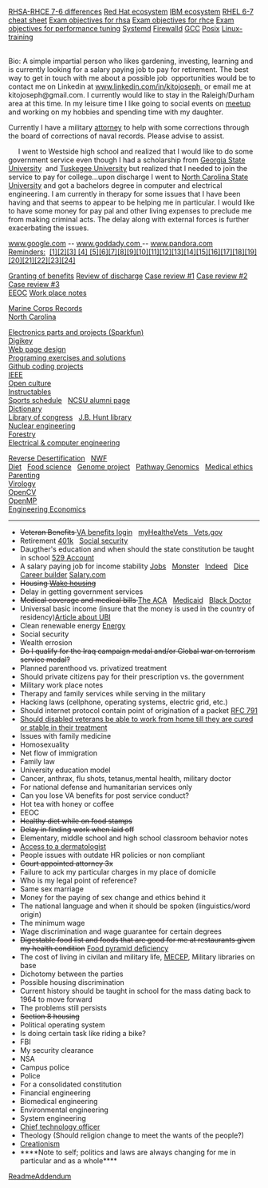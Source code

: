 <a href="http://simplylinuxfaq.blogspot.com/p/major-difference-between-rhel-7-and-6.html">RHSA-RHCE 7-6 differences</a>
<a href="https://access.redhat.com/ecosystem">Red Hat ecosystem</a>
<a href="https://developer.ibm.com/watson/docs/ibm-watson-ecosystem/">IBM ecosystem</a>
<a href="https://access.redhat.com/sites/default/files/attachments/rhel_5_6_7_cheatsheet_27x36_1014_jcs_web.pdf">RHEL 6-7 cheat sheet</a>
<a href="https://www.redhat.com/en/services/training/ex200-red-hat-certified-system-administrator-rhcsa-exam">Exam objectives for rhsa</a>
<a href="https://www.redhat.com/en/services/training/ex300-red-hat-certified-engineer-rhce-exam">Exam objectives for rhce</a>
<a href="https://www.redhat.com/en/services/certification/rhcs-performance-tuning">Exam objectives for performance tuning</a>
<a href="https://en.wikipedia.org/wiki/Systemd">Systemd</a>
<a href="http://www.firewalld.org/">Firewalld</a>
<a href="https://gcc.gnu.org/">GCC</a> <a href="http://pubs.opengroup.org/onlinepubs/9699919799/">Posix</a>
<a href="https://training.linuxfoundation.org/">Linux-training</a></div>
</div><div id="wsb-element-fd64a311-ff26-47a7-acd5-e6fff3ca93fd" class="wsb-element-text" data-type="element"> <div class="txt "><p><a href="http://google.com" target="_blank" style="color: rgb(0, 0, 238);"><br></a>Bio: A simple impartial person who likes&nbsp;gardening, investing, learning&nbsp;and is currently looking for a salary paying job to pay for retirement. The best way to get in touch with me about a possible job&nbsp; opportunities would be to contact&nbsp;me on&nbsp;Linkedin at <a href="http://www.linkedin.com/in/kitojoseph" target="_blank">www.linkedin.com/in/kitojoseph </a>&nbsp;or email me at kitojoseph@gmail.com. I currently would like to stay in the Raleigh/Durham area at this time. In my leisure time I like going to social events on <a href="http://www.meetup.com" target="_blank">meetup</a> and working on my hobbies and spending time with my daughter.&nbsp;<br></p><p>Currently I have a military <a href="http://www.tullylegal.com/our-team/kathryndonnelly/" target="_blank">attorney</a> to help with some corrections through the board of corrections of naval records. Please advise to assist.<br></p><p>&nbsp; &nbsp; &nbsp;I went to Westside high school and realized that I would like to do some government service even though I had a scholarship&nbsp;from <a href="http://www.gsu.edu" target="">Georgia State University</a>&nbsp; and <a href="https://www.tuskegee.edu/" target="_blank">Tuskegee University</a> but realized that I needed to join the service to pay for college...upon discharge I went to <a href="http://www.ncsu.edu" target="_blank">North Carolina State University</a>&nbsp;and got a bachelors degree in computer and electrical engineering. I am currently in therapy for some issues that I have been having and that seems to appear to be helping me in particular. I would like to have some money for pay pal and other living expenses to preclude me from making criminal acts. The delay along with external forces is further exacerbating the issues.<br></p><p>
 <a href="http://www.google.com" target="_blank">www.google.com</a> -- <a href="http://www.godaddy.com" target="_blank">www.goddady.com </a>-- <a href="http://www.pandora.com" target="_blank">www.pandora.com </a><br><a href="https://en.wikipedia.org/wiki/Post_hoc_ergo_propter_hoc" target="_blank">Reminders:</a>&nbsp; <a href="https://en.wikipedia.org/wiki/Law_of_thought" target="_blank">[1]</a><a href="https://en.wikipedia.org/wiki/Respect" target="_blank">[2]</a><a href="https://en.wikipedia.org/wiki/Sample_space" target="_blank">[3] </a><a href="http://www.hqmc.marines.mil/igmc/Units/Inspections-Division/Request-Mast-Guide/" target="_blank">[4] </a><a href="http://www.macmillandictionary.com/us/dictionary/american/do-you-mean" target="_blank">[5]</a><a href="http://www.investopedia.com/ask/answers/08/broken-window-fallacy.asp" target="_blank">[6]</a><a href="https://en.wikipedia.org/wiki/Sir" target="_blank">[7]</a><a href="https://www.merriam-webster.com/dictionary/cross%E2%80%93check" target="_blank">[8]</a><a href="http://boards.law.af.mil/NAVYboards.htm" target="_blank">[9]</a><a href="http://www.inc.com/geoffrey-james/13-social-media-rules-to-live-by.html" target="_blank">[10]</a><a href="http://www.dictionary.com/browse/vernacular?s=t" target="_blank">[11]</a><a href="https://en.wikipedia.org/wiki/Cognition" target="_blank">[12]</a><a href="https://www.pacermonitor.com/public/case/9954268/Joseph_v_Red_Hat,_Inc" target="_blank">[13]</a><a href="http://boards.law.af.mil/NAVY/DRB/2012_Marine/MD1201659.rtf" target="_blank">[14]</a><a href="http://www.dictionary.com/browse/affidavit?s=t" target="_blank">[15]</a><a href="http://caselaw.findlaw.com/us-10th-circuit/1155691.html" target="_blank">[16]</a><a href="http://www.dictionary.com/browse/objective?s=t" target="_blank">[17]</a><a href="https://en.wikipedia.org/wiki/1998_United_States_embassy_bombings" target="_blank">[18]</a><a href="http://www.dictionary.com/browse/articulate?s=t" target="_blank">[19]</a><a href="http://www.dictionary.com/browse/tact?s=t" target="_blank">[20]</a><a href="http://www.dictionary.com/browse/substantiate?s=t">[21]</a><a href="https://www.marines.mil/News/Messages/Messages-Display/Article/890813/verification-of-awards/" target="_bank">[22]</a><a href="https://www.va.gov/vetapp13/Files2/1316830.txt" target="_blank">[23]</a><a href="http://kitojoseph.dyndns.org/Docs/discharge-list.pdf" target="_blank">[24]</a><br>

<a href="https://uscode.house.gov/view.xhtml?req=granuleid:USC-prelim-title38-section5303&num=0&edition=prelim">Granting of benefits</a>
<a href="https://uscode.house.gov/view.xhtml?req=granuleid:USC-prelim-title10-section1553&num=0&edition=prelim">Review of discharge</a>
<a href="http://kitojoseph.dyndns.org/Docs/NR0106-15_Redacted.pdf">Case review #1</a>
<a href="http://boards.law.af.mil/NAVY/DRB/2012_Navy/ND1200050.rtf">Case review #2</a>
<a href="http://kitojoseph.dyndns.org/Docs/Prior-submission-NDRB-Kito-joseph.pdf">Case review #3</a><br>
<a href="http://www.eeoc.gov/eeoc/publications/ada_veterans.cfm">EEOC</a>
<a href="https://askjan.org/media/Psychiatric.html">Work place notes</a>

<a href="http://www.hqmc.marines.mil/Agencies/Office-of-Legislative-Affairs/Congressional-Correspondence-Section/Board-for-Corrections-of-Naval-Records/">Marine Corps Records</a><a href="http://www.usmc-mccs.org/index.cfm/services/activities/single-marine-program/"></a>
<br><a href="https://en.wikipedia.org/wiki/Date_rape">North Carolina</a></div>
</div><div id="wsb-element-7a8f3458-244e-4895-8e5d-19d5fef1b8fc" class="wsb-element-htmlsnippet" data-type="element">




<a href="http://www.sparkfun.com">Electronics parts and projects (Sparkfun)</a><br>
<a href="https://www.digikey.com">Digikey</a><br>
<a href="http://www.w3schools.com/">Web page design</a>
<br>
<a href="https://www.w3resource.com/"> Programing exercises and solutions</a><br>
<a href="https://github.com/otikkito/cWorld.git">Github coding projects</a><br>
<a href="https://www.ieee.org">IEEE</a><br>
<a href="http://www.openculture.com/">Open culture</a><br>
<a href="https://www.instructables.com/">Instructables</a><br>
<a href="http://www.gopack.com/">Sports schedule</a> &nbsp; <a href="http://www.alumni.ncsu.edu/">NCSU alumni page</a><br>
<a href="http://www.dictionary.com/">Dictionary</a><br>
<a href="https://www.loc.gov/">Library of congress</a> &nbsp; <a href="https://www.lib.ncsu.edu/huntlibrary">J.B. Hunt library</a><br>
<a href="https://www.ne.ncsu.edu/">Nuclear engineering</a><br>
<a href="https://cnr.ncsu.edu/fer/">Forestry</a><br>
<a href="https://www.ece.ncsu.edu/">Electrical & computer engineering</a>




<a href="https://en.wikipedia.org/wiki/Desertification">Reverse Desertification</a> &nbsp; <a href="http://www.nwf.org/">NWF</a><br>
<a href="http://kediet.com/blog/introducing-dr-eric-c-westman-chair-of-the-ke-diet-scientific-advisory-board-2/">Diet</a> &nbsp; 
<a href="https://fbns.ncsu.edu/">Food science</a> &nbsp;
<a href="https://www.genome.gov/">Genome project</a> &nbsp; 
<a href="https://www.pathway.com/">Pathway Genomics</a> &nbsp;
<a href="https://en.wikipedia.org/wiki/Medical_ethics">Medical ethics</a>
<br>
<a href="https://kids.usa.gov/parents/index.shtml">Parenting</a><br>
<a href="http://www.hms.harvard.edu/dms/virology/">Virology</a><br>
<a href="http://opencv.org/">OpenCV</a><br>
<a href="http://www.openmp.org/">OpenMP</a><br>
<a href="https://en.wikipedia.org/wiki/Engineering_economics">Engineering Economics</a></body></html>


---------------------------------------------------------------------------------------------

<ul>
  <li><strike>Veteran Benefits </strike><a href="https://myaccess.dmdc.osd.mil/identitymanagement/authenticate.do?execution=e3s1" target="_blank">VA benefits login</a> &nbsp <a href="https://www.myhealth.va.gov/mhv-portal-web/home" target="_blank">myHealtheVets &nbsp <a href="https://www.vets.gov" target="_blank">Vets.gov</a></li>
  <li>Retirement <a href="https://www.irs.gov/retirement-plans/401k-plans" target="_blank">401k</a> &nbsp; <a href="https://www.ssa.gov/retire/?gclid=CjwKCAjwsqjKBRBtEiwAkWyN34E3JL6Nx7kTG9Co5zb11uhSGvCD8Lv3IQyT59DUF7mNIn6QZIYS6xoCiH8QAvD_BwE" target="_blank">Social security</a></li>
  <li>Daugther's education and when should the state constitution be taught in school <a href="https://www.sec.gov/reportspubs/investor-publications/investorpubsintro529htm.html">529 Account</a></li>
  <li>A salary paying job for income stability <a href="http://www.bls.gov/" target="_blank">Jobs</a> &nbsp
<a href="http://www.monster.com" target="_blank">Monster</a> &nbsp;
<a href="http://www.indeed.com" target="_blank">Indeed</a> &nbsp; <a href="http://www.dice.com" target="_blank">Dice<a/>
<a href="http://www.careerbuilder.com" target="_blank">Career builder</a> <a href="http://www.salary.com"> Salary.com</a></li>
  <li><strike>Housing <a href="http://www.wakegov.com/housing/Pages/default.aspx" target="_blank">Wake housing</a></strike></li>
  <li>Delay in getting government services</li>
 <li><strike>Medical coverage and medical bills </strike><a href="https://www.healthcare.gov/glossary/affordable-care-act/">The ACA</a> &nbsp <a href="https://www.medicaid.gov/">Medicaid</a> &nbsp <a href="https://blackdoctor.org/">Black Doctor</a></li>
  <li>Universal basic income (insure that the money is used in the country of residency)<a href="http://knowledge.wharton.upenn.edu/article/universal-basic-income-good-idea/">Article about UBI</a></li>
  <li>Clean renewable energy <a href="https://energy.gov">Energy</a></li>
  <li>Social security</li>
  <li>Wealth errosion</li>
  <li><strike>Do I qualify for the Iraq campaign medal and/or Global war on terrorism service medal?</strike>
  <li>Planned parenthood vs. privatized treatment</li>
  <li>Should private citizens pay for their prescription vs. the government</li>
  <li>Military work place notes</li>
  <li>Therapy and family services while serving in the military</li>
  <li>Hacking laws (cellphone, operating systems, electric grid, etc.)</li>
  <li>Should internet protocol contain point of origination of a packet <a href="https://tools.ietf.org/html/rfc791">RFC 791</a></li>
  <li><a href="https://www.eeoc.gov/eeoc/publications/ada_veterans.cfm">Should disabled veterans be able to work from home till they are cured or stable in their treatment</a></li>
  <li>Issues with family medicine</li>
  <li>Homosexuality</li>
  <li> Net flow of immigration </li>
  <li>Family law</li>
  <li>University education model</li>
  <li>Cancer, anthrax, flu shots, tetanus,mental health, military doctor</li>
  <li>For national defense and humanitarian services only</li>
  <li>Can you lose VA benefits for post service conduct?</li>
  <li>Hot tea with honey or coffee
  <li>EEOC</li>
  <li><strike>Healthy diet while on food stamps</strike></li>
  <li><strike>Delay in finding work when laid off</strike></li>
  <li>Elementary, middle school and high school classroom behavior notes</li>
  <li><a href="https://www.goodmandermatology.com/before-after-dermatosis-papulosa-nigra/">Access to a dermatologist</a></li>
  <li>People issues with outdate HR policies or non compliant</li>
  <li><strike>Court appointed attorney 3x</strike></li>
  <li>Failure to ack my particular charges in my place of domicile</li>
  <li>Who is my legal point of reference?</li>
  <li>Same sex marriage</li>
  <li>Money for the paying of sex change and ethics behind it</li>
  <li>The national language and when it should be spoken (linguistics/word origin)</li>
  <li>The minimum wage</li>
  <li>Wage discrimination and wage guarantee for certain degrees</li>
  <li><strike>Digestable food list and foods that are good for me at restaurants given my health condition</strike> <a href="https://oldwayspt.org/">Food pyramid</a><a href="https://www.ars.usda.gov/ARSUserFiles/80400530/pdf/DBrief/10_potassium_intake_0910.pdf"> deficiency</a></li>
  <li>The cost of living in civilan and military life, <a href="http://www.militaryspot.com/marines/marine-corps-education-mecep">MECEP</a>, Military libraries on base</li>
  <li>Dichotomy between the parties</li>
  <li>Possible housing discrimination</li>
  <li>Current history should be taught in school for the mass dating back to 1964 to move forward</li>
  <li>The problems still persists</li>
  <li><strike>Section 8 housing</strike></li>
  <li>Political operating system</li>
  <li>Is doing certain task like riding a bike?</li>
  <li>FBI</li>
 <li>My security clearance</li>
  <li>NSA</li>
  <li>Campus police</li>
  <li>Police</li>
  <li>For a consolidated constitution</li>
  <li>Financial engineering</li>
  <li>Biomedical engineering</li>
  <li>Environmental engineering</li>
  <li>System engineering</li>
  <li><a href="https://en.wikipedia.org/wiki/Chief_technology_officer">Chief technology officer</a></li>
  <li>Theology (Should religion change to meet the wants of the people?)</li>
  <li><a href="https://en.wikipedia.org/wiki/Creationism">Creationism</a></li>
  <li>****Note to self; politics and laws are always changing for me in particular and as a whole****</li>

</ul>

[ReadmeAddendum](https://github.com/otikkito/gittutorial/blob/master/backupwebsite/www.kjoseph-it.com/ReadMeAddendum.MD) 
